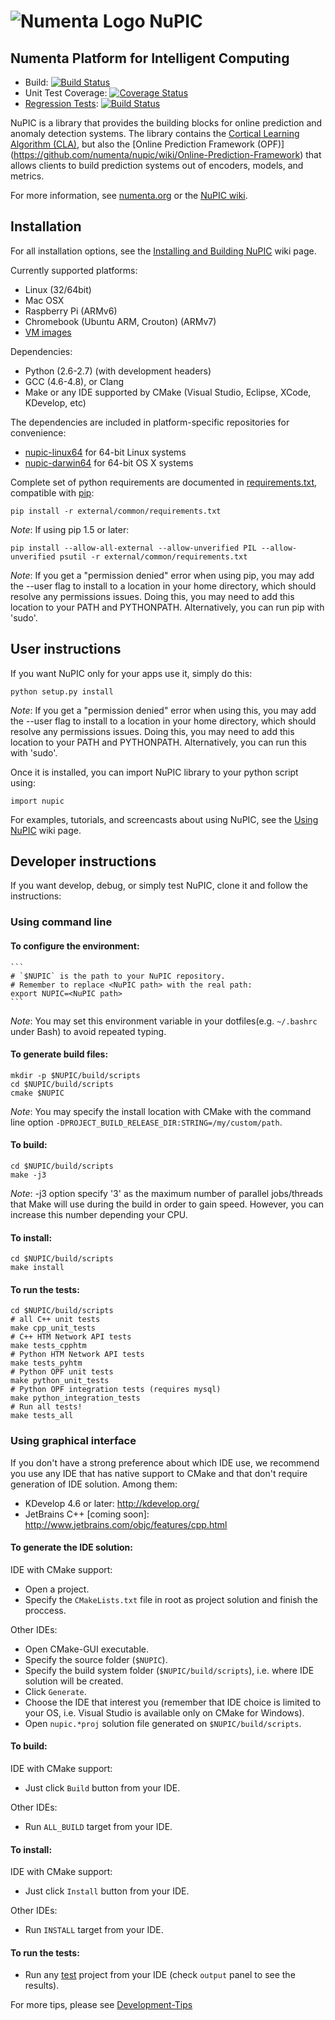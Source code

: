 # ![Numenta Logo](http://numenta.org/images/numenta-icon128.png) NuPIC

## Numenta Platform for Intelligent Computing 

* Build: [![Build Status](https://travis-ci.org/numenta/nupic.png?branch=master)](https://travis-ci.org/numenta/nupic)
* Unit Test Coverage: [![Coverage Status](https://coveralls.io/repos/numenta/nupic/badge.png?branch=master)](https://coveralls.io/r/numenta/nupic?branch=master)
* [Regression Tests](https://github.com/numenta/nupic.regression): [![Build Status](https://travis-ci.org/numenta/nupic.regression.svg?branch=master)](https://travis-ci.org/numenta/nupic.regression)
 
NuPIC is a library that provides the building blocks for online prediction and anomaly detection systems.  The library contains the [Cortical Learning Algorithm (CLA)](https://github.com/numenta/nupic/wiki/Cortical-Learning-Algorithm), but also the [Online Prediction Framework (OPF)] (https://github.com/numenta/nupic/wiki/Online-Prediction-Framework) that allows clients to build prediction systems out of encoders, models, and metrics.

For more information, see [numenta.org](http://numenta.org) or the [NuPIC wiki](https://github.com/numenta/nupic/wiki).

## Installation

For all installation options, see the [Installing and Building NuPIC](https://github.com/numenta/nupic/wiki/Installing-and-Building-NuPIC) wiki page.

Currently supported platforms:
 * Linux (32/64bit)
 * Mac OSX
 * Raspberry Pi (ARMv6)
 * Chromebook (Ubuntu ARM, Crouton) (ARMv7)
 * [VM images](https://github.com/numenta/nupic/wiki/Running-Nupic-in-a-Virtual-Machine)

Dependencies:
 * Python (2.6-2.7) (with development headers)
 * GCC (4.6-4.8), or Clang
 * Make or any IDE supported by CMake (Visual Studio, Eclipse, XCode, KDevelop, etc)

The dependencies are included in platform-specific repositories for convenience:

* [nupic-linux64](https://github.com/numenta/nupic-linux64) for 64-bit Linux systems
* [nupic-darwin64](https://github.com/numenta/nupic-darwin64) for 64-bit OS X systems

Complete set of python requirements are documented in [requirements.txt](/external/common/requirements.txt),
compatible with [pip](http://www.pip-installer.org/en/latest/cookbook.html#requirements-files):

    pip install -r external/common/requirements.txt

_Note_: If using pip 1.5 or later:

    pip install --allow-all-external --allow-unverified PIL --allow-unverified psutil -r external/common/requirements.txt

_Note_: If you get a "permission denied" error when using pip, you may add the --user flag to install to a location in your home directory, which should resolve any permissions issues. Doing this, you may need to add this location to your PATH and PYTHONPATH. Alternatively, you can run pip with 'sudo'.

## User instructions

If you want NuPIC only for your apps use it, simply do this:

    python setup.py install

_Note_: If you get a "permission denied" error when using this, you may add the --user flag to install to a location in your home directory, which should resolve any permissions issues. Doing this, you may need to add this location to your PATH and PYTHONPATH. Alternatively, you can run this with 'sudo'.

Once it is installed, you can import NuPIC library to your python script using:

    import nupic

For examples, tutorials, and screencasts about using NuPIC, see the [Using NuPIC](https://github.com/numenta/nupic/wiki/Using-NuPIC) wiki page.

## Developer instructions

If you want develop, debug, or simply test NuPIC, clone it and follow the instructions:

### Using command line

#### To configure the environment:

    ```
    # `$NUPIC` is the path to your NuPIC repository.
    # Remember to replace <NuPIC path> with the real path:
    export NUPIC=<NuPIC path>
    ```

_Note_: You may set this environment variable in your dotfiles(e.g. `~/.bashrc` under Bash) to avoid repeated typing.

#### To generate build files:

    mkdir -p $NUPIC/build/scripts
    cd $NUPIC/build/scripts
    cmake $NUPIC

_Note_: You may specify the install location with CMake with the command line option `-DPROJECT_BUILD_RELEASE_DIR:STRING=/my/custom/path`.

#### To build:

    cd $NUPIC/build/scripts
    make -j3

_Note_: -j3 option specify '3' as the maximum number of parallel jobs/threads that Make will use during the build in order to gain speed. However, you can increase this number depending your CPU.

#### To install:

    cd $NUPIC/build/scripts
    make install

#### To run the tests:

    cd $NUPIC/build/scripts
    # all C++ unit tests
    make cpp_unit_tests
    # C++ HTM Network API tests
    make tests_cpphtm
    # Python HTM Network API tests
    make tests_pyhtm
    # Python OPF unit tests
    make python_unit_tests
    # Python OPF integration tests (requires mysql)
    make python_integration_tests
    # Run all tests!
    make tests_all

### Using graphical interface

If you don't have a strong preference about which IDE use, we recommend you use any IDE that has native support to CMake and that don't require generation of IDE solution. Among them:
- KDevelop 4.6 or later: http://kdevelop.org/
- JetBrains C++ [coming soon]: http://www.jetbrains.com/objc/features/cpp.html

#### To generate the IDE solution:

IDE with CMake support:
 * Open a project.
 * Specify the `CMakeLists.txt` file in root as project solution and finish the proccess.

Other IDEs:
 * Open CMake-GUI executable.
 * Specify the source folder (`$NUPIC`).
 * Specify the build system folder (`$NUPIC/build/scripts`), i.e. where IDE solution will be created.
 * Click `Generate`.
 * Choose the IDE that interest you (remember that IDE choice is limited to your OS, i.e. Visual Studio is available only on CMake for Windows).
 * Open `nupic.*proj` solution file generated on `$NUPIC/build/scripts`.

#### To build:

IDE with CMake support:
 * Just click `Build` button from your IDE.

Other IDEs:
 * Run `ALL_BUILD` target from your IDE.

#### To install:

IDE with CMake support:
 * Just click `Install` button from your IDE.

Other IDEs:
 * Run `INSTALL` target from your IDE.

#### To run the tests:

 * Run any [test](#run-the-tests) project from your IDE (check `output` panel to see the results).

For more tips, please see [Development-Tips](https://github.com/numenta/nupic/wiki/Development-Tips)
